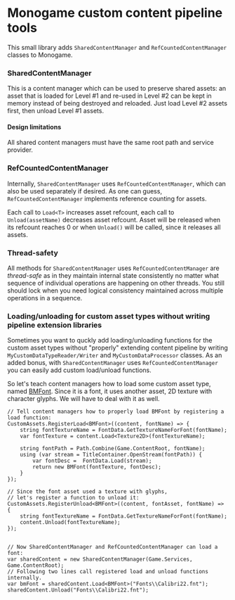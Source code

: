 ﻿# Monogame custom content pipeline tools

This small library adds `SharedContentManager` and `RefCountedContentManager` classes to Monogame. 


### SharedContentManager

This is a content manager which can be used to preserve shared assets: 
an asset that is loaded for Level #1 and re-used in Level #2 can be kept in memory instead of being destroyed and reloaded. 
Just load Level #2 assets first, then unload Level #1 assets.


#### Design limitations

All shared content managers must have the same root path and service provider.


### RefCountedContentManager

Internally, `SharedContentManager` uses `RefCountedContentManager`, which can also be used separately if desired. 
As one can guess, `RefCountedContentManager` implements reference counting for assets. 

Each call to `Load<T>` increases asset refcount, each call to `Unload(assetName)` decreases asset refcount. 
Asset will be released when its refcount reaches 0 or when `Unload()` will be called, since it releases all assets.


### Thread-safety

All methods for `SharedContentManager` uses `RefCountedContentManager` are _thread-safe_ as in they maintain internal state consistently no matter what sequence of individual operations are happening on other threads. 
You still should lock when you need logical consistency maintained across multiple operations in a sequence.


### Loading/unloading for custom asset types without writing pipeline extension libraries

Sometimes you want to quckly add loading/unloading functions for the custom asset types without "properly" extending content pipeline by writing `MyCustomDataTypeReader/Writer` and `MyCustomDataProcessor` classes. 
As an added bonus, with `SharedContentManager` uses `RefCountedContentManager` you can easily add custom load/unload functions.

So let's teach content managers how to load some custom asset type, named [BMFont](https://github.com/EnoughTea/MonoBMFont). 
Since it is a font, it uses another asset, 2D texture with character glyphs. We will have to deal with it as well.


	// Tell content managers how to properly load BMFont by registering a load function:
	CustomAssets.RegisterLoad<BMFont>((content, fontName) => {
        string fontTextureName = FontData.GetTextureNameForFont(fontName);
        var fontTexture = content.Load<Texture2D>(fontTextureName);

		string fontPath = Path.Combine(Game.ContentRoot, fontName);
        using (var stream = TitleContainer.OpenStream(fontPath)) {
            var fontDesc =  FontData.Load(stream);
            return new BMFont(fontTexture, fontDesc);
        }
    });

	// Since the font asset used a texture with glyphs,
	// let's register a function to unload it:
    CustomAssets.RegisterUnload<BMFont>((content, fontAsset, fontName) => {
        string fontTextureName = FontData.GetTextureNameForFont(fontName);
        content.Unload(fontTextureName);
    });


	// Now SharedContentManager and RefCountedContentManager can load a font:
	var sharedContent = new SharedContentManager(Game.Services, Game.ContentRoot);
	// Following two lines call registered load and unload functions internally.
	var bmFont = sharedContent.Load<BMFont>("Fonts\\Calibri22.fnt");
	sharedContent.Unload("Fonts\\Calibri22.fnt");